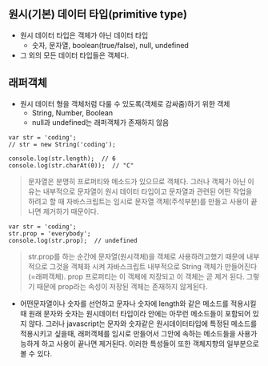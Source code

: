 ## 원시(기본) 데이터 타입(primitive type)
- 원시 데이터 타입은 객체가 아닌 데이터 타입
  - 숫자, 문자열, boolean(true/false), null, undefined
- 그 외의 모든 데이터 타입들은 객체다.

## 래퍼객체
- 원시 데이터 형을 객체처럼 다룰 수 있도록(객체로 감싸줌)하기 위한 객체
  - String, Number, Boolean
  - null과 undefined는 래퍼객체가 존재하지 않음
```
var str = 'coding';
// str = new String('coding');

console.log(str.length);  // 6
console.log(str.charAt(0));  // "C"
```
> 문자열은 분명히 프로퍼티와 메소드가 있으므로 객체다. 그러나 객체가 아닌 이유는 내부적으로 문자열이 원시 데이터 타입이고 문자열과 관련된 어떤 작업을 하려고 할 때 자바스크립트는 임시로 문자열 객체(주석부분)를 만들고 사용이 끝나면 제거하기 때문이다.
```
var str = 'coding';
str.prop = 'everybody';
console.log(str.prop);  // undefined
```
> str.prop를 하는 순간에 문자열(원시객체)을 객체로 사용하려고했기 때문에 내부적으로 그것을 객체화 시켜 자바스크립트 내부적으로 String 객체가 만들어진다(=래퍼객체). prop 프로퍼티는 이 객체에 저장되고 이 객체는 곧 제거 된다. 그렇기 때문에 prop라는 속성이 저장된 객체는 존재하지 않게된다.

- 어떤문자열이나 숫자를 선언하고 문자나 숫자에 length와 같은 메소드를 적용시킬때 원래 문자와 숫자는 원시데이터 타입이라 안에는 아무런 메소드들이 포함되어 있지 않다. 그러나 javascript는 문자와 숫자같은 원시데이터타입에 특정된 메소드를 적용시키고 싶을때, 래퍼객체를 임시로 만들어서 그안에 속하는 메소드들을 사용가능하게 하고 사용이 끝나면 제거된다. 이러한 특성들이 또한 객체지향의 일부분으로 볼 수 있다.

